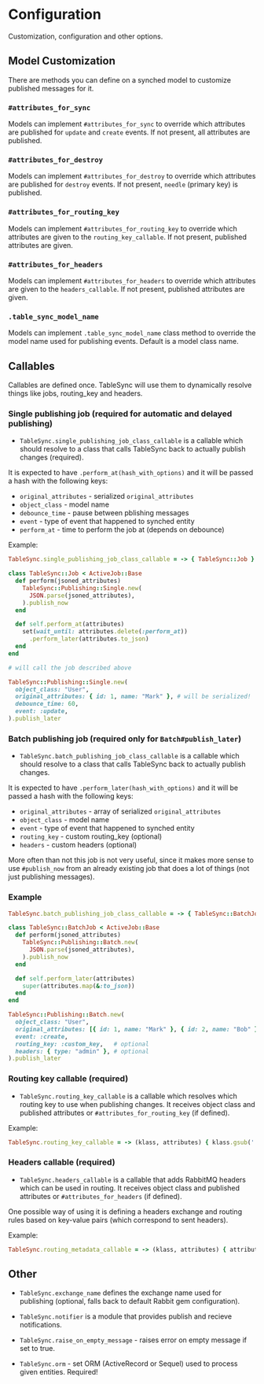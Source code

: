 # Configuration

Customization, configuration and other options.

## Model Customization

There are methods you can define on a synched model to customize published messages for it.

### `#attributes_for_sync`

Models can implement `#attributes_for_sync` to override which attributes are published for `update` and `create` events. If not present, all attributes are published.

### `#attributes_for_destroy`

Models can implement `#attributes_for_destroy` to override which attributes are published for `destroy` events. If not present, `needle` (primary key) is published.

### `#attributes_for_routing_key`

Models can implement `#attributes_for_routing_key` to override which attributes are given to the `routing_key_callable`. If not present, published attributes are given.

### `#attributes_for_headers`

Models can implement `#attributes_for_headers` to override which attributes are given to the `headers_callable`. If not present, published attributes are given.

### `.table_sync_model_name`

Models can implement `.table_sync_model_name` class method to override the model name used for publishing events. Default is a model class name.

## Callables

Callables are defined once. TableSync will use them to dynamically resolve things like jobs, routing_key and headers.

### Single publishing job (required for automatic and delayed publishing)

- `TableSync.single_publishing_job_class_callable` is a callable which should resolve to a class that calls TableSync back to actually publish changes (required).

It is expected to have `.perform_at(hash_with_options)` and it will be passed a hash with the following keys:

- `original_attributes` - serialized `original_attributes`
- `object_class` - model name
- `debounce_time` - pause between pblishing messages
- `event` - type of event that happened to synched entity
- `perform_at` - time to perform the job at (depends on debounce)

Example:

```ruby
TableSync.single_publishing_job_class_callable = -> { TableSync::Job }

class TableSync::Job < ActiveJob::Base
  def perform(jsoned_attributes)
    TableSync::Publishing::Single.new(
      JSON.parse(jsoned_attributes),
    ).publish_now
  end

  def self.perform_at(attributes)
    set(wait_until: attributes.delete(:perform_at))
      .perform_later(attributes.to_json)
  end
end

# will call the job described above

TableSync::Publishing::Single.new(
  object_class: "User",
  original_attributes: { id: 1, name: "Mark" }, # will be serialized!
  debounce_time: 60,
  event: :update,
).publish_later
```

### Batch publishing job (required only for `Batch#publish_later`)

- `TableSync.batch_publishing_job_class_callable` is a callable which should resolve to a class that calls TableSync back to actually publish changes.

It is expected to have `.perform_later(hash_with_options)` and it will be passed a hash with the following keys:

- `original_attributes` - array of serialized `original_attributes`
- `object_class` - model name
- `event` - type of event that happened to synched entity
- `routing_key` - custom routing_key (optional)
- `headers` - custom headers (optional)

More often than not this job is not very useful, since it makes more sense to use `#publish_now` from an already existing job that does a lot of things (not just publishing messages).

### Example

```ruby
TableSync.batch_publishing_job_class_callable = -> { TableSync::BatchJob }

class TableSync::BatchJob < ActiveJob::Base
  def perform(jsoned_attributes)
    TableSync::Publishing::Batch.new(
      JSON.parse(jsoned_attributes),
    ).publish_now
  end

  def self.perform_later(attributes)
    super(attributes.map(&:to_json))
  end
end

TableSync::Publishing::Batch.new(
  object_class: "User",
  original_attributes: [{ id: 1, name: "Mark" }, { id: 2, name: "Bob" }],
  event: :create,
  routing_key: :custom_key,   # optional
  headers: { type: "admin" }, # optional
).publish_later
```

### Routing key callable (required)

- `TableSync.routing_key_callable` is a callable which resolves which routing key to use when publishing changes. It receives object class and published attributes or `#attributes_for_routing_key` (if defined).

Example:

```ruby
TableSync.routing_key_callable = -> (klass, attributes) { klass.gsub('::', '_').tableize }
```

### Headers callable (required)

- `TableSync.headers_callable` is a callable that adds RabbitMQ headers which can be used in routing. It receives object class and published attributes or `#attributes_for_headers` (if defined).

One possible way of using it is defining a headers exchange and routing rules based on key-value pairs (which correspond to sent headers).

Example:

```ruby
TableSync.routing_metadata_callable = -> (klass, attributes) { attributes.slice("project_id") }
```

## Other

- `TableSync.exchange_name` defines the exchange name used for publishing (optional, falls back to default Rabbit gem configuration).

- `TableSync.notifier` is a module that provides publish and recieve notifications.

- `TableSync.raise_on_empty_message` - raises error on empty message if set to true.

- `TableSync.orm` - set ORM (ActiveRecord or Sequel) used to process given entities. Required!